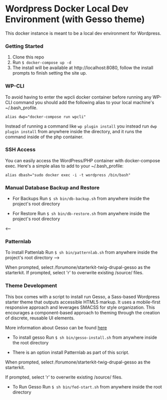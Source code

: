 # Wordpress Docker Local Dev Environment (with Gesso theme)

This docker instance is meant to be a local dev environment for Wordpress.

### Getting Started

1. Clone this repo
2. Run `$ docker-compose up -d`
3. The install will be available at http://localhost:8080, follow the install prompts to finish setting the site up.

### WP-CLI
To avoid having to enter the wpcli docker container before running any WP-CLI command you should add the following alias to your local machine's ~/.bash_profile.

`alias dwp="docker-compose run wpcli"`

Instead of running a command like `wp plugin install` you instead run `dwp plugin install` from anywhere inside the <my-project-name> directory, and it runs the command inside of the php container.

### SSH Access
You can easily access the WordPress/PHP container with docker-compose exec. Here's a simple alias to add to your ~/.bash_profile:

`alias dbash="sudo docker exec -i -t wordpress /bin/bash"`

### Manual Database Backup and Restore
- For Backups
Run `$ sh bin/db-backup.sh`
from anywhere inside the project's root directory

- For Restore
Run `$ sh bin/db-restore.sh`
from anywhere inside the project's root directory

<--
### Patternlab
To install Pattenlab
Run  `$ sh bin/patternlab.sh`
from anywhere inside the project's root directory
-->

When prompted, select /forumone/starterkit-twig-drupal-gesso as the starterkit.
If prompted, select 'r' to overwrite existing /source/ files.

### Theme Development
This box comes with a script to install run Gesso,  a Sass-based Wordpress starter theme that outputs accessible HTML5 markup. It uses a mobile-first responsive approach and leverages SMACSS for style organization. This encourages a component-based approach to theming through the creation of discrete, reusable UI elements.

More information about Gesso can be found [here](https://github.com/windycitymoon/gesso-wp)

- To install gesso
Run `$ sh bin/gesso-install.sh`
from anywhere inside the <my-project-name> root directory

- There is an option install Patternlab as part of this script.

When prompted, select /forumone/starterkit-twig-drupal-gesso as the starterkit.

If prompted, select 'r' to overwrite existing /source/ files.

- To Run Gesso
Run `$ sh bin/fed-start.sh`
from anywhere inside the <my-project-name> root directory
